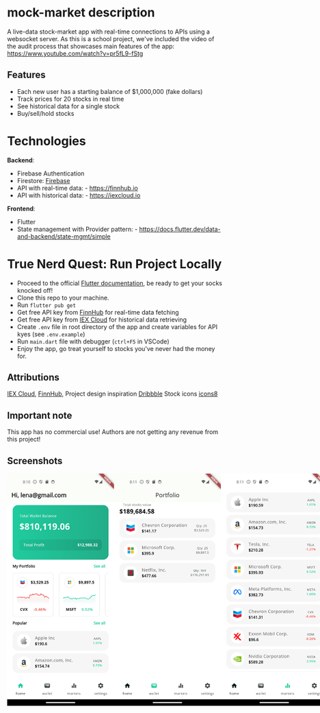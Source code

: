 # mock-market description

A live-data stock-market app with real-time connections to APIs using a websocket server. As this is a school project, we've included the video of the audit process that showcases main features of the app: https://www.youtube.com/watch?v=pr5fL9-fStg

## Features

- Each new user has a starting balance of $1,000,000 (fake dollars)
- Track prices for 20 stocks in real time
- See historical data for a single stock
- Buy/sell/hold stocks

# Technologies

**Backend**:

- Firebase Authentication
- Firestore: [Firebase](https://firebase.google.com/)
- API with real-time data: - https://finnhub.io
- API with historical data: - https://iexcloud.io

**Frontend**:

- Flutter
- State management with Provider pattern: - https://docs.flutter.dev/data-and-backend/state-mgmt/simple

# True Nerd Quest: Run Project Locally

- Proceed to the official [Flutter documentation](https://docs.flutter.dev/get-started/install), be ready to get your socks knocked off!
- Clone this repo to your machine.
- Run `flutter pub get`
- Get free API key from [FinnHub](https://finnhub.io) for real-time data fetching
- Get free API key from [IEX Cloud](https://iexcloud.io) for historical data retrieving
- Create `.env` file in root directory of the app and create variables for API kyes (see `.env.example`)
- Run `main.dart` file with debugger (`ctrl+F5` in VSCode)
- Enjoy the app, go treat yourself to stocks you've never had the money for.

## Attributions

[IEX Cloud](https://iexcloud.io),
[FinnHub](https://finnhub.io),
Project design inspiration [Dribbble](https://dribbble.com/shots/16777094-Stock-Market-Mobile-App)
Stock icons [icons8](https://icons8.com/)

## Important note

This app has no commercial use! Authors are not getting any revenue from this project!

## Screenshots

<div style="display:flex">
<img src="./screenshots/home_page.png" style="width:250px;height:auto;">
<img src="./screenshots/portfolio.png" style="width:250px;height:auto;">
<img src="./screenshots/markets.png" style="width:250px;height:auto;">
</div>
